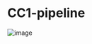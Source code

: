 # CC1-pipeline
![image](https://user-images.githubusercontent.com/61048121/205947469-3e30689b-aa36-4be1-8c0f-dfe222d2ed92.png)
